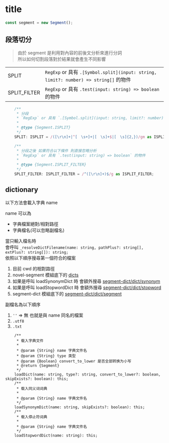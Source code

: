 # title

```ts
const segment = new Segment();
```

## 段落切分

> 由於 segment 是利用對內容的前後文分析來進行分詞  
> 所以如何切割段落對於結果就會產生不同影響

|       | |
|:------|:--|
| SPLIT | `RegExp` or 具有 `.[Symbol.split](input: string, limit?: number) => string[]` 的物件 |
| SPLIT_FILTER | `RegExp` or 具有 `.test(input: string) => boolean` 的物件 |

```ts
	/**
	 * 分段
	 * `RegExp` or 具有 `.[Symbol.split](input: string, limit?: number) => string[]` 的物件
	 *
	 * @type {Segment.ISPLIT}
	 */
	SPLIT: ISPLIT = /([\r\n]+|^[　\s+]+|[　\s]+$|[　\s]{2,})/gm as ISPLIT;

	/**
	 * 分段之後 如果符合以下條件 則直接忽略分析
	 * `RegExp` or 具有 `.test(input: string) => boolean` 的物件
	 *
	 * @type {Segment.ISPLIT_FILTER}
	 */
	SPLIT_FILTER: ISPLIT_FILTER = /^([\r\n]+)$/g as ISPLIT_FILTER;
```

## dictionary

以下方法會載入字典 name

name 可以為

* 字典檔案絕對/相對路徑
* 字典檔名(可以忽略副檔名)

當只輸入檔名時  
會呼叫 `_resolveDictFilename(name: string, pathPlus?: string[], extPlus?: string[]): string;`  
依照以下順序搜尋第一個符合的檔案

1. 目前 cwd 的相對路徑
2. novel-segment 模組底下的 [dicts](https://github.com/bluelovers/node-segment/dicts)
3. 如果是呼叫 loadSynonymDict 時 會額外搜尋 [segment-dict/dict/synonym](https://github.com/bluelovers/node-segment-dict/tree/master/dict/synonym)
4. 如果是呼叫 loadStopwordDict 時 會額外搜尋 [segment-dict/dict/stopword](https://github.com/bluelovers/node-segment-dict/tree/master/dict/stopword)
5. segment-dict 模組底下的 [segment-dict/dict/segment](https://github.com/bluelovers/node-segment-dict/tree/master/dict/segment)

副檔名為以下順序

1. `''` => 無 也就是與 name 同名的檔案
2. `.utf8`
3. `.txt`

```
    /**
     * 载入字典文件
     *
     * @param {String} name 字典文件名
     * @param {String} type 类型
     * @param {Boolean} convert_to_lower 是否全部转换为小写
     * @return {Segment}
     */
    loadDict(name: string, type?: string, convert_to_lower?: boolean, skipExists?: boolean): this;
    /**
     * 载入同义词词典
     *
     * @param {String} name 字典文件名
     */
    loadSynonymDict(name: string, skipExists?: boolean): this;
    /**
     * 载入停止符词典
     *
     * @param {String} name 字典文件名
     */
    loadStopwordDict(name: string): this;
```
